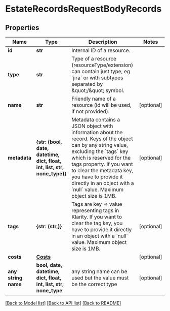 # EstateRecordsRequestBodyRecords


## Properties
Name | Type | Description | Notes
------------ | ------------- | ------------- | -------------
**id** | **str** | Internal ID of a resource. | 
**type** | **str** | Type of a resource (resourceType/extension) can contain just type, eg &#x60;jira&#x60; or with subtypes separated by \&quot;/\&quot; symbol. | 
**name** | **str** | Friendly name of a resource (id will be used, if not provided). | [optional] 
**metadata** | **{str: (bool, date, datetime, dict, float, int, list, str, none_type)}** | Metadata contains a JSON object with information about the record. Keys of the object can by any string value, excluding the &#x60;tags&#x60; key which is reserved for the tags property. If you want to clear the metadata key, you have to provide it directly in an object with a &#x60;null&#x60; value. Maximum object size is 1MB.  | [optional] 
**tags** | **{str: (str,)}** | Tags are key &#x3D;&gt; value representing tags in Klarity. If you want to clear the tag key, you have to provide it directly in an object with a &#x60;null&#x60; value. Maximum object size is 1MB.  | [optional] 
**costs** | [**Costs**](Costs.md) |  | [optional] 
**any string name** | **bool, date, datetime, dict, float, int, list, str, none_type** | any string name can be used but the value must be the correct type | [optional]

[[Back to Model list]](../README.md#documentation-for-models) [[Back to API list]](../README.md#documentation-for-api-endpoints) [[Back to README]](../README.md)


